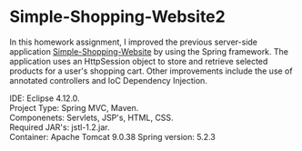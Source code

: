 # Simple-Shopping-Website2
In this homework assignment, I improved the previous server-side application [Simple-Shopping-Website](https://github.com/dreck0001/Simple-Shopping-Website)
 by using the Spring framework. The application uses an HttpSession object to store and retrieve selected products for a user's shopping cart. Other improvements include the use of annotated controllers and IoC Dependency Injection.

IDE: Eclipse 4.12.0.  
Project Type: Spring MVC, Maven.  
Componenets: Servlets, JSP's, HTML, CSS.  
Required JAR's: jstl-1.2.jar.  
Container: Apache Tomcat 9.0.38
Spring version: 5.2.3
